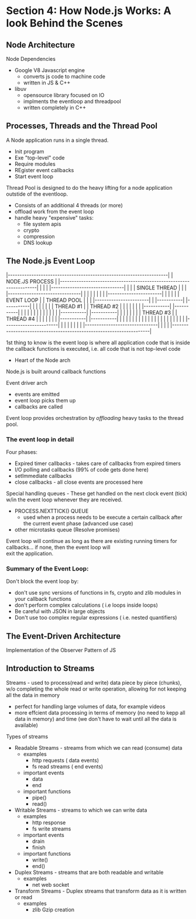 # Section 4: How Node.js Works: A look Behind the Scenes

## Node Architecture

Node Dependencies

- Google V8 Javascript engine
  - converts js code to machine code
  - written in JS & C++
- libuv
  - opensource library focused on IO
  - implments the eventloop and threadpool
  - written completely in C++

## Processes, Threads and the Thread Pool

A Node application runs in a single thread.

- Init program
- Exe "top-level" code
- Require modules
- REgister event callbacks
- Start event loop

Thread Pool is designed to do the heavy lifting for a node application outstide of the eventloop.

- Consists of an additional 4 threads (or more)
- offload work from the event loop
- handle heavy "expensive" tasks:
  - file system apis
  - crypto
  - compression
  - DNS lookup

## The Node.js Event Loop

|--------------------------------------------------------------------|
|                           NODE.JS PROCESS                          |
|--------------------------------------------------------------------|
|                                                                    |
|   |-------------------------------|                                |
|   |         SINGLE THREAD         |                                |
|   |-------------------------------|                                |
|   |                               |                                |
|   |   |-----------------------|   |                                |
|   |   |       EVENT LOOP      |   |          THREAD POOL           |
|   |   |-----------------------|   |   |-----------| |-----------|  |
|   |   |                       |   |   | THREAD #1 | | THREAD #2 |  |
|   |   |                       |   |   |-----------| |-----------|  |
|   |   |                       |   |                                |
|   |   |                       |   |   |-----------| |-----------|  |
|   |   |                       |   |   | THREAD #3 | | THREAD #4 |  |
|   |   |                       |   |   |-----------| |-----------|  |
|   |   |                       |   |                                |
|   |   |                       |   |                                |
|   |   |                       |   |                                |
|   |   |-----------------------|   |                                |
|   |                               |                                |
|   |-------------------------------|                                |
|                                                                    |
|--------------------------------------------------------------------|

1st thing to know is the event loop is where all application code that is inside the callback functions is executed, i.e.
all code that is not top-level code

- Heart of the Node arch

Node.js is built around callback functions

Event driver arch

- events are emitted
- event loop picks them up
- callbacks are called

Event loop provides orchestration by _offloading_ heavy tasks to the thread pool.

### The event loop in detail

Four phases:

- Expired timer callbacks - takes care of callbacks from expired timers
- I/O polling and callbacks (99% of code gets done here)
- setImmediate callbacks
- close callbacks - all close events are processed here

Special handling queues - These get handled on the next clock event (tick) w/in the event loop whenever they are received.

- PROCESS.NEXTTICK() QUEUE
  - used when a process needs to be execute a certain callback after the current event phase (advanced use case)
- other microtasks queue (Resolve promises)

Event loop will continue as long as there are existing running timers for callbacks... if none, then the event loop will  
exit the application.

### Summary of the Event Loop:

Don't block the event loop by:

- don't use sync versions of functions in fs, crypto and zlib modules in your callback functions
- don't perform complex calculations ( i.e loops inside loops)
- Be careful with JSON in large objects
- Don't use too complex regular expressions ( i.e. nested quantifiers)

## The Event-Driven Architecture

Implementation of the Observer Pattern of JS

## Introduction to Streams

Streams - used to process(read and write) data piece by piece (chunks), w/o completing the whole read or write operation,
allowing for not keeping all the data in memory

- perfect for handling large volumes of data, for example videos
- more effcient data processing in terms of memory (no need to kepp all data in memory) and time (we don't have to wait until all the data is available)

Types of streams

- Readable Streams - streams from which we can read (consume) data
  - examples
    - http requests ( data events)
    - fs read streams ( end events)
  - important events
    - data
    - end
  - important functions
    - pipe()
    - read()
- Writable Streams - streams to which we can write data
  - examples
    - http response
    - fs write streams
  - important events
    - drain
    - finish
  - important functions
    - write()
    - end()
- Duplex Streams - streams that are both readable and writable
  - examples
    - net web socket
- Transform Streams - Duplex streams that transform data as it is written or read
  - examples
    - zlib Gzip creation

